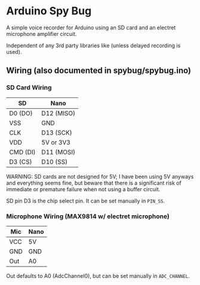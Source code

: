 # Arduino Spy Bug

A simple voice recorder for Arduino using an SD card and an electret microphone amplifier circuit.

Independent of any 3rd party libraries like (unless delayed recording is used).

## Wiring (also documented in spybug/spybug.ino)
### SD Card Wiring
SD       | Nano
---------|------------
D0  (DO) |  D12 (MISO)
VSS      |  GND
CLK      |  D13 (SCK)
VDD      |  5V or 3V3
CMD (DI) |  D11 (MOSI)
D3  (CS) |  D10 (SS)

WARNING: SD cards are not designed for 5V; I have been using 5V anyways
and everything seems fine, but beware that there is a significant risk
of immediate or premature failure when not using a buffer circuit.

SD pin D3 is the chip select pin. It can be set manually in `PIN_SS`.

### Microphone Wiring (MAX9814 w/ electret microphone)
Mic      | Nano
---------|------------
VCC      |  5V
GND      |  GND
Out      |  A0

Out defaults to A0 (AdcChannel0), but can be set manually in `ADC_CHANNEL`.
